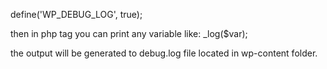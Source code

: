 define('WP_DEBUG_LOG', true); 

then in php tag you can print any variable like: _log($var);

the output will be generated to debug.log file located in wp-content folder. 
